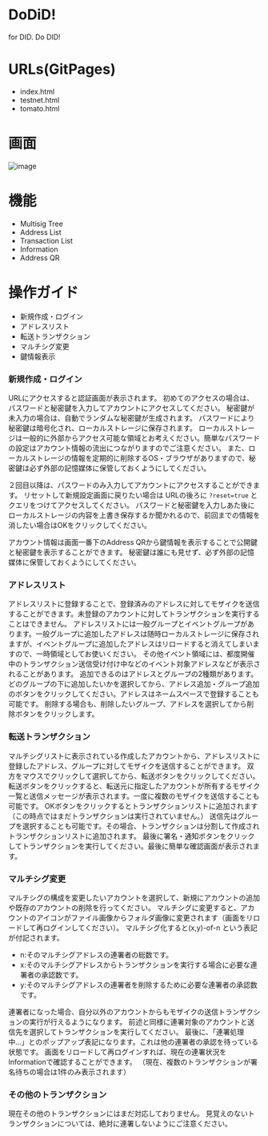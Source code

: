 # DoDiD!
for DID. Do DID!

# URLs(GitPages)

- index.html
- testnet.html
- tomato.html

# 画面

![image](https://github.com/kicnft/dodid/assets/143278361/5c5c874c-1277-498b-a7bf-e274135992c9)


# 機能

- Multisig Tree
- Address List
- Transaction List
- Information
- Address QR

# 操作ガイド
- 新規作成・ログイン
- アドレスリスト
- 転送トランザクション
- マルチシグ変更
- 鍵情報表示

### 新規作成・ログイン
URLにアクセスすると認証画面が表示されます。
初めてのアクセスの場合は、パスワードと秘密鍵を入力してアカウントにアクセスしてください。
秘密鍵が未入力の場合は、自動でランダムな秘密鍵が生成されます。
パスワードにより秘密鍵は暗号化され、ローカルストレージに保存されます。
ローカルストレージは一般的に外部からアクセス可能な領域とお考えください。簡単なパスワードの設定はアカウント情報の流出につながりますのでご注意ください。
また、ローカルストレージの情報を定期的に削除するOS・ブラウザがありますので、秘密鍵は必ず外部の記憶媒体に保管しておくようにしてください。

２回目以降は、パスワードのみ入力してアカウントにアクセスすることができます。
リセットして新規設定画面に戻りたい場合は URLの後ろに `?reset=true` とクエリをつけてアクセスしてください。
パスワードと秘密鍵を入力しあた後にローカルストレージの内容を上書き保存するか聞かれるので、前回までの情報を消したい場合はOKをクリックしてください。

アカウント情報は画面一番下のAddress QRから鍵情報を表示することで公開鍵と秘密鍵を表示することができます。
秘密鍵は誰にも見せず、必ず外部の記憶媒体に保管しておくようにしてください。

### アドレスリスト
アドレスリストに登録することで、登録済みのアドレスに対してモザイクを送信することができます。未登録のアカウントに対してトランザクションを実行することはできません。
アドレスリストには一般グループとイベントグループがあります。一般グループに追加したアドレスは随時ローカルストレージに保存されますが、イベントグループに追加したアドレスはリロードすると消えてしまいますので、一時領域としてお使いください。
その他イベント領域には、都度開催中のトランザクション送信受け付け中などのイベント対象アドレスなどが表示されることがあります。
追加できるのはアドレスとグループの2種類があります。
どのグループの下に追加したいかを選択してから、アドレス追加・グループ追加のボタンをクリックしてください。アドレスはネームスペースで登録することも可能です。
削除する場合も、削除したいグループ、アドレスを選択してから削除ボタンをクリックします。

### 転送トランザクション
マルチシグリストに表示されている作成したアカウントから、アドレスリストに登録したアドレス、グループに対してモザイクを送信することができます。
双方をマウスでクリックして選択してから、転送ボタンをクリックしてください。
転送ボタンをクリックすると、転送元に指定したアカウントが所有するモザイク一覧と送信メッセージが表示されます。一度に複数のモザイクを送信することも可能です。
OKボタンをクリックするとトランザクションリストに追加されます（この時点ではまだトランザクションは実行されていません。）
送信先はグループを選択することも可能です。その場合、トランザクションは分割して作成されトランザクションリストに追加されます。
最後に署名・通知ボタンをクリックしてトランザクションを実行してください。最後に簡単な確認画面が表示されます。

### マルチシグ変更
マルチシグの構成を変更したいアカウントを選択して、新規にアカウントの追加や既存のアカウントの削除を行ってください。
マルチシグに変更すると、アカウントのアイコンがファイル画像からフォルダ画像に変更されます（画面をリロードして再ログインしてください）。
マルチシグ化すると(x,y)-of-n という表記が付記されます。

- n:そのマルチシグアドレスの連署者の総数です。
- x:そのマルチシグアドレスからトランザクションを実行する場合に必要な連署者の承認数です。
- y:そのマルチシグアドレスの連署者を削除するために必要な連署者の承認数です。

連署者になった場合、自分以外のアカウントからもモザイクの送信トランザクションの実行が行えるようになります。
前述と同様に連署対象のアカウントと送信先を選択してトランザクションを実行してください。
最後に、「連署処理中...」とのポップアップ表記になります。これは他の連署者の承認を待っている状態です。
画面をリロードして再ログインすれば、現在の連署状況をInformationで確認することができます。
（現在、複数のトランザクションが署名待ちの場合は1件のみ表示されます）

### その他のトランザクション
現在その他のトランザクションにはまだ対応しておりません。
見覚えのないトランザクションについては、絶対に連署しないようにご注意ください。




